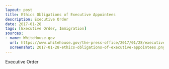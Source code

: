 ```yaml
---
layout: post
title: Ethics Obligations of Executive Appointees
description: Executive Order
date: 2017-01-28
tags: [Executive Order, Immigration]
sources: 
- name: WhiteHouse.gov
  url: https://www.whitehouse.gov/the-press-office/2017/01/28/executive-order-ethics-commitments-executive-branch-appointees
  screenshot: 2017-01-28-ethics-obligations-of-executive-appointees.png
---
```

Executive Order